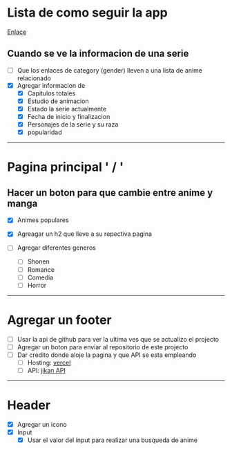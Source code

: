 # Lista de como seguir la app

[Enlace](https://anime-directory-five.vercel.app)

## Cuando se ve la informacion de una serie

- [ ] Que los enlaces de category (gender) lleven a una lista de anime relacionado
- [x] Agregar informacion de
  - [x] Capitulos totales
  - [x] Estudio de animacion
  - [x] Estado la serie actualmente
  - [x] Fecha de inicio y finalizacion
  - [x] Personajes de la serie y su raza
  - [x] popularidad

---

# Pagina principal ' / '

## Hacer un boton para que cambie entre anime y manga

- [x] Animes populares
- [x] Agreagar un h2 que lleve a su repectiva pagina

- [ ] Agregar diferentes generos
  - [ ] Shonen
  - [ ] Romance
  - [ ] Comedia
  - [ ] Horror

---

# Agregar un footer

- [ ] Usar la api de github para ver la ultima ves que se actualizo el projecto
- [ ] Agregar un boton para enviar al repositorio de este projecto
- [ ] Dar credito donde aloje la pagina y que API se esta empleando
  - [ ] Hosting: [vercel](https://vercel.com/)
  - [ ] API: [jikan API](https://moe.jikan.com/)

---

# Header

- [x] Agregar un icono
- [x] Input
  - [x] Usar el valor del input para realizar una busqueda de anime
